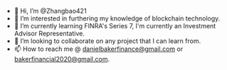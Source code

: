 - 👋 Hi, I’m @Zhangbao421
- 👀 I’m interested in furthering my knowledge of blockchain technology.
- 🌱 I’m currently learning FINRA's Series 7, I'm currently an Investment Advisor Representative.
- 💞️ I’m looking to collaborate on any project that I can learn from.
- 📫 How to reach me @ danielbakerfinance@gmail.com or bakerfinancial2020@gmail.com.

<!---
Zhangbao421/Zhangbao421 is a ✨ special ✨ repository because its `README.md` (this file) appears on your GitHub profile.
You can click the Preview link to take a look at your changes.
--->

